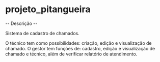 # projeto_pitangueira

-- Descrição --

  Sistema de cadastro de chamados. 
  
  O técnico tem como possibilidades: criação, edição e visualização de chamado. 
  O gestor tem funções de: cadastro, edição e visualização de chamado e técnico, além de verificar relatório de atendimento. 
